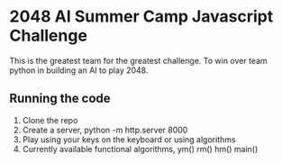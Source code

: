# 2048 AI Summer Camp Javascript Challenge
This is the greatest team for the greatest challenge. To win over team python in building an AI to play 2048.

## Running the code
1. Clone the repo
2. Create a server, python -m http.server 8000
3. Play using your keys on the keyboard or using algorithms
4. Currently available functional algorithms, ym() rm() hm() main()
